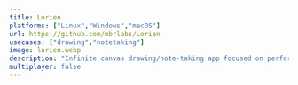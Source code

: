 ```yaml
---
title: Lorien
platforms: ["Linux","Windows","macOS"]
url: https://github.com/mbrlabs/Lorien
usecases: ["drawing","notetaking"]
image: lorien.webp
description: "Infinite canvas drawing/note-taking app focused on performance, small savefiles and simplicity."
multiplayer: false
---
```

